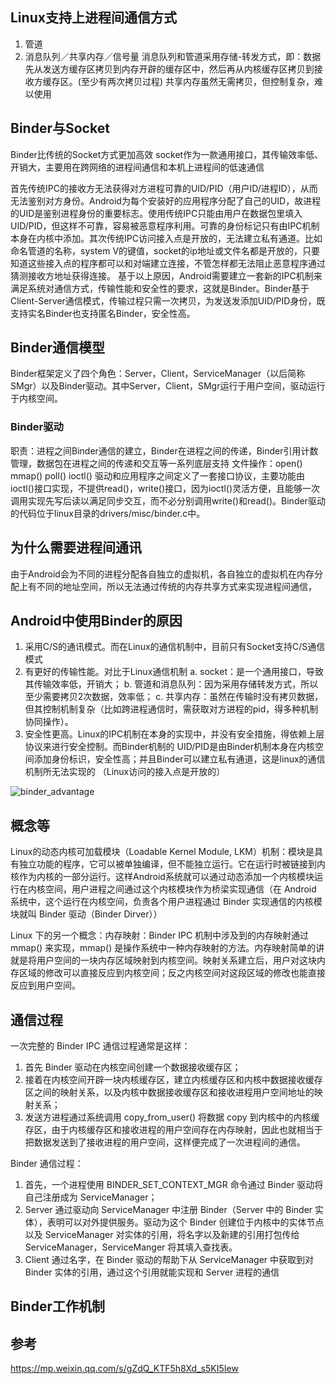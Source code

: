 ## Linux支持上进程间通信方式
1. 管道
2. 消息队列／共享内存／信号量
消息队列和管道采用存储-转发方式，即：数据先从发送方缓存区拷贝到内存开辟的缓存区中，然后再从内核缓存区拷贝到接收方缓存区。(至少有两次拷贝过程)
共享内存虽然无需拷贝，但控制复杂，难以使用

## Binder与Socket
Binder比传统的Socket方式更加高效
socket作为一款通用接口，其传输效率低、开销大，主要用在跨网络的进程间通信和本机上进程间的低速通信

首先传统IPC的接收方无法获得对方进程可靠的UID/PID（用户ID/进程ID），从而无法鉴别对方身份。Android为每个安装好的应用程序分配了自己的UID，故进程的UID是鉴别进程身份的重要标志。使用传统IPC只能由用户在数据包里填入UID/PID，但这样不可靠，容易被恶意程序利用。可靠的身份标记只有由IPC机制本身在内核中添加。其次传统IPC访问接入点是开放的，无法建立私有通道。比如命名管道的名称，system V的键值，socket的ip地址或文件名都是开放的，只要知道这些接入点的程序都可以和对端建立连接，不管怎样都无法阻止恶意程序通过猜测接收方地址获得连接。
基于以上原因，Android需要建立一套新的IPC机制来满足系统对通信方式，传输性能和安全性的要求，这就是Binder。Binder基于Client-Server通信模式，传输过程只需一次拷贝，为发送发添加UID/PID身份，既支持实名Binder也支持匿名Binder，安全性高。


## Binder通信模型
Binder框架定义了四个角色：Server，Client，ServiceManager（以后简称SMgr）以及Binder驱动。其中Server，Client，SMgr运行于用户空间，驱动运行于内核空间。

### Binder驱动
职责：进程之间Binder通信的建立，Binder在进程之间的传递，Binder引用计数管理，数据包在进程之间的传递和交互等一系列底层支持
文件操作：open() mmap() poll() ioctl()
驱动和应用程序之间定义了一套接口协议，主要功能由ioctl()接口实现，不提供read()，write()接口，因为ioctl()灵活方便，且能够一次调用实现先写后读以满足同步交互，而不必分别调用write()和read()。Binder驱动的代码位于linux目录的drivers/misc/binder.c中。


## 为什么需要进程间通讯
由于Android会为不同的进程分配各自独立的虚拟机，各自独立的虚拟机在内存分配上有不同的地址空间，所以无法通过传统的内存共享方式来实现进程间通信，

## Android中使用Binder的原因
1. 采用C/S的通讯模式。而在Linux的通信机制中，目前只有Socket支持C/S通信模式
2. 有更好的传输性能。对比于Linux通信机制
  a. socket：是一个通用接口，导致其传输效率低，开销大；
  b. 管道和消息队列：因为采用存储转发方式，所以至少需要拷贝2次数据，效率低；
  c. 共享内存：虽然在传输时没有拷贝数据，但其控制机制复杂（比如跨进程通信时，需获取对方进程的pid，得多种机制协同操作）。
3. 安全性更高。Linux的IPC机制在本身的实现中，并没有安全措施，得依赖上层协议来进行安全控制。而Binder机制的 UID/PID是由Binder机制本身在内核空间添加身份标识，安全性高；并且Binder可以建立私有通道，这是linux的通信机制所无法实现的 （Linux访问的接入点是开放的）

![binder_advantage](http://p5xecv7m0.bkt.clouddn.com/5bf63212fbc68bdf50a14ce847fea99f.png)

## 概念等
Linux的动态内核可加载模块（Loadable Kernel Module, LKM）机制：模块是具有独立功能的程序，它可以被单独编译，但不能独立运行。它在运行时被链接到内核作为内核的一部分运行。这样Android系统就可以通过动态添加一个内核模块运行在内核空间，用户进程之间通过这个内核模块作为桥梁实现通信（在 Android 系统中，这个运行在内核空间，负责各个用户进程通过 Binder 实现通信的内核模块就叫 Binder 驱动（Binder Dirver））

Linux 下的另一个概念：内存映射：Binder IPC 机制中涉及到的内存映射通过 mmap() 来实现，mmap() 是操作系统中一种内存映射的方法。内存映射简单的讲就是将用户空间的一块内存区域映射到内核空间。映射关系建立后，用户对这块内存区域的修改可以直接反应到内核空间；反之内核空间对这段区域的修改也能直接反应到用户空间。

## 通信过程
一次完整的 Binder IPC 通信过程通常是这样：
1. 首先 Binder 驱动在内核空间创建一个数据接收缓存区；
2. 接着在内核空间开辟一块内核缓存区，建立内核缓存区和内核中数据接收缓存区之间的映射关系，以及内核中数据接收缓存区和接收进程用户空间地址的映射关系；
3. 发送方进程通过系统调用 copy_from_user() 将数据 copy 到内核中的内核缓存区，由于内核缓存区和接收进程的用户空间存在内存映射，因此也就相当于把数据发送到了接收进程的用户空间，这样便完成了一次进程间的通信。

Binder 通信过程：
1. 首先，一个进程使用 BINDER_SET_CONTEXT_MGR 命令通过 Binder 驱动将自己注册成为 ServiceManager；
2. Server 通过驱动向 ServiceManager 中注册 Binder（Server 中的 Binder 实体），表明可以对外提供服务。驱动为这个 Binder 创建位于内核中的实体节点以及 ServiceManager 对实体的引用，将名字以及新建的引用打包传给 ServiceManager，ServiceManger 将其填入查找表。
3. Client 通过名字，在 Binder 驱动的帮助下从 ServiceManager 中获取到对 Binder 实体的引用，通过这个引用就能实现和 Server 进程的通信

## Binder工作机制


## 参考
https://mp.weixin.qq.com/s/gZdQ_KTF5h8Xd_s5KI5Iew
